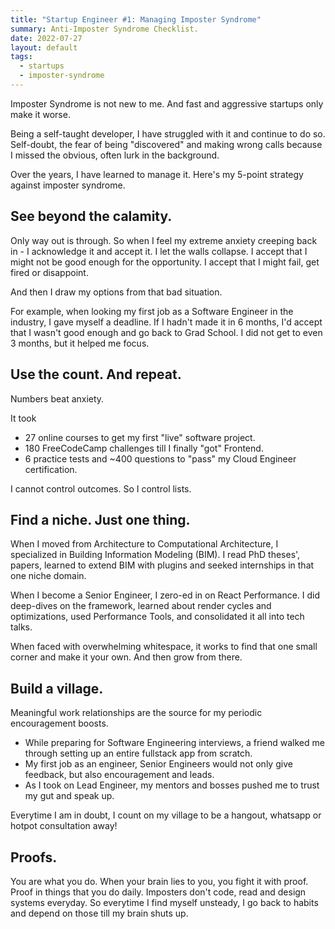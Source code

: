 ```yaml
---
title: "Startup Engineer #1: Managing Imposter Syndrome"
summary: Anti-Imposter Syndrome Checklist.
date: 2022-07-27
layout: default
tags:
  - startups
  - imposter-syndrome
---
```


Imposter Syndrome is not new to me. And fast and aggressive startups only make it worse.

Being a self-taught developer, I have struggled with it and continue to do so. Self-doubt, the fear of being "discovered" and making wrong calls because I missed the obvious, often lurk in the background.

Over the years, I have learned to manage it. Here's my 5-point strategy against imposter syndrome.

## See beyond the calamity.

Only way out is through. So when I feel my extreme anxiety creeping back in - I acknowledge it and accept it. I let the walls collapse. I accept that I might not be good enough for the opportunity. I accept that I might fail, get fired or disappoint.

And then I draw my options from that bad situation.

For example, when looking my first job as a Software Engineer in the industry, I gave myself a deadline. If I hadn't made it in 6 months, I'd accept that I wasn't good enough and go back to Grad School. I did not get to even 3 months, but it helped me focus.

## Use the count. And repeat.

Numbers beat anxiety.

It took

- 27 online courses to get my first "live" software project.
- 180 FreeCodeCamp challenges till I finally "got" Frontend.
- 6 practice tests and ~400 questions to "pass" my Cloud Engineer certification.

I cannot control outcomes. So I control lists.

## Find a niche. Just one thing.

When I moved from Architecture to Computational Architecture, I specialized in Building Information Modeling (BIM). I read PhD theses', papers, learned to extend BIM with plugins and seeked internships in that one niche domain.

When I become a Senior Engineer, I zero-ed in on React Performance. I did deep-dives on the framework, learned about render cycles and optimizations, used Performance Tools, and consolidated it all into tech talks.

When faced with overwhelming whitespace, it works to find that one small corner and make it your own. And then grow from there.

## Build a village.

Meaningful work relationships are the source for my periodic encouragement boosts.

- While preparing for Software Engineering interviews, a friend walked me through setting up an entire fullstack app from scratch.
- My first job as an engineer, Senior Engineers would not only give feedback, but also encouragement and leads.
- As I took on Lead Engineer, my mentors and bosses pushed me to trust my gut and speak up.

Everytime I am in doubt, I count on my village to be a hangout, whatsapp or hotpot consultation away!

## Proofs.

You are what you do. When your brain lies to you, you fight it with proof. Proof in things that you do daily. Imposters don't code, read and design systems everyday. So everytime I find myself unsteady, I go back to habits and depend on those till my brain shuts up.
